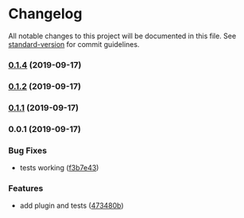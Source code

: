# Changelog

All notable changes to this project will be documented in this file. See [standard-version](https://github.com/conventional-changelog/standard-version) for commit guidelines.

### [0.1.4](https://github.com/madmod/nuxt-vue-select/compare/v0.1.3...v0.1.4) (2019-09-17)

### [0.1.2](https://github.com/madmod/nuxt-vue-select/compare/v0.1.1...v0.1.2) (2019-09-17)

### [0.1.1](https://github.com/madmod/nuxt-vue-select/compare/v0.1.0...v0.1.1) (2019-09-17)

### 0.0.1 (2019-09-17)


### Bug Fixes

* tests working ([f3b7e43](https://github.com/madmod/nuxt-vue-select/commit/f3b7e43))


### Features

* add plugin and tests ([473480b](https://github.com/madmod/nuxt-vue-select/commit/473480b))
